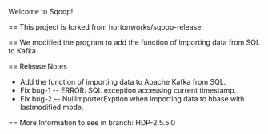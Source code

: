 Welcome to Sqoop!

== This project is forked from hortonworks/sqoop-release

== We modified the program to add the function of importing data from SQL to Kafka.

== Release Notes

* Add the function of importing data to Apache Kafka from SQL.
* Fix bug-1 -- ERROR: SQL exception accessing current timestamp.
* Fix bug-2 -- NullImporterExption when importing data to hbase with lastmodified mode.

== More Information to see in branch: HDP-2.5.5.0


